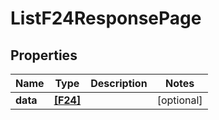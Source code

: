 # ListF24ResponsePage

## Properties

Name | Type | Description | Notes
------------ | ------------- | ------------- | -------------
**data** | [**[F24]**](F24.md) |  | [optional] 


